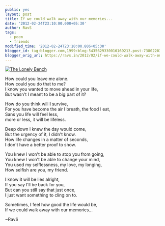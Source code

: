 ```yaml
---
public: yes
layout: post
title: If we could walk away with our memories...
date: '2012-02-24T23:10:00.000+05:30'
author: RavS
tags:
  - poem 
  - friends 
modified_time: '2012-02-24T23:10:00.806+05:30'
blogger_id: tag:blogger.com,1999:blog-5435629330016169213.post-7380220309268162779
blogger_orig_url: https://ravs.in/2012/02/if-we-could-walk-away-with-our-memories
---
```


[![The Lonely Bench](http://farm6.staticflickr.com/5058/5411845531_8176f3f6a9_b.jpg)](http://www.flickr.com/photos/aidanmorgan/5411845531/ 'The Lonely Bench by John-Morgan, on Flickr')

How could you leave me alone.  
How could you do that to me?  
I know you wanted to move ahead in your life,  
But wasn't I meant to be a big part of it?

How do you think will I survive,  
For you have become the air I breath, the food I eat,  
Sans you life will feel less,  
more or less, it will be lifeless.

Deep down I knew the day would come,  
But the urgency of it, I didn't know.  
How life changes in a matter of seconds,  
I don't have a better proof to show.

You knew I won't be able to stop you from going,  
You knew I won't be able to change your mind,  
You used my selflessness, my love, my longing,  
How selfish are you, my friend.

I know it will be lies alright,  
If you say I'll be back for you,  
But can you still say that just once,  
I just want something to cling on to.

Sometimes, I feel how good the life would be,  
If we could walk away with our memories...

~RavS
